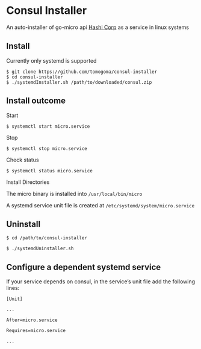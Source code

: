 # Consul Installer #

An auto-installer of go-micro api [Hashi Corp](https://www.consul.io) as a service in linux systems


## Install ##

Currently only systemd is supported

```
$ git clone https://github.com/tomogoma/consul-installer
$ cd consul-installer
$ ./systemdInstaller.sh /path/to/downloaded/consul.zip
```


## Install outcome ##


Start

`$ systemctl start micro.service`

Stop

`$ systemctl stop micro.service`

Check status

`$ systemctl status micro.service`


Install Directories

The micro binary is installed into
`/usr/local/bin/micro`

A systemd service unit file is created at
`/etc/systemd/system/micro.service`

## Uninstall ##

`$ cd /path/to/consul-installer`

`$ ./systemdUninstaller.sh`


## Configure a dependent systemd service ##

If your service depends on consul, in the service’s unit file add the following lines:


```
[Unit]

...

After=micro.service

Requires=micro.service

...
```
